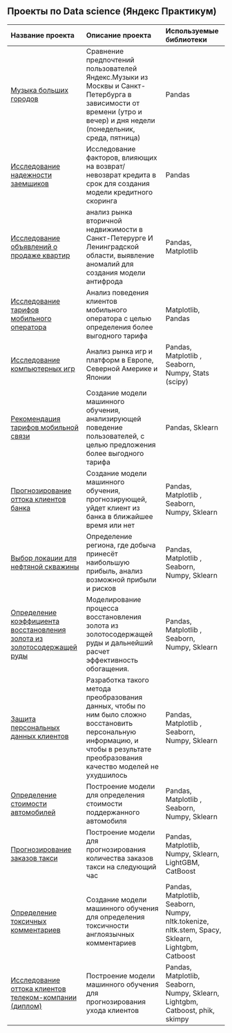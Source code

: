 ## Проекты по Data science (Яндекс Практикум)


| Название проекта                                                                                                                                         | Описание проекта                                                                                                                                                                  | Используемые библиотеки                                                                          |
|:---------------------------------------------------------------------------------------------------------------------------------------------------------|:----------------------------------------------------------------------------------------------------------------------------------------------------------------------------------|:-------------------------------------------------------------------------------------------------|
| [Музыка больших городов](https://github.com/olgaffomina/yandex_practicum/tree/main/01_basic_python)                                                      | Сравнение предпочтений пользователей Яндекс.Музыки из Москвы и Санкт-Петербурга в зависимости от времени (утро и вечер) и дня недели (понедельник, среда, пятница)                | Pandas                                                                                           |
| [Исследование надежности заемщиков](https://github.com/olgaffomina/yandex_practicum/tree/main/02_data_preprocessing)                                     | Исследование факторов, влияющих на возврат/невозврат кредита в срок для создания модели кредитного скоринга                                                                       | Pandas                                                                                           
| [Исследование объявлений о продаже квартир](https://github.com/olgaffomina/yandex_practicum/tree/main/03_explor_data_analysis)                           | анализ рынка вторичной недвижимости в Санкт-Петерурге И Ленинградской области, выявление аномалий для создания модели антифрода                                                   | Pandas, Matplotlib                                                                               |
| [Исследование тарифов мобильного оператора](https://github.com/olgaffomina/yandex_practicum/tree/main/04_statical_data_analysis)                         | Анализ поведения клиентов мобильного оператора с целью определения более выгодного тарифа                                                                                         | Matplotlib, Pandas                                                                               |
| [Исследование компьютерных игр](https://github.com/olgaffomina/yandex_practicum/tree/main/05_prefab_project)                                             | Анализ рынка игр и платформ в Европе, Северной Америке и Японии                                                                                                                   | Pandas, Matplotlib , Seaborn, Numpy, Stats (scipy)                                               |
| [Рекомендация тарифов мобильной связи](https://github.com/olgaffomina/yandex_practicum/tree/main/06_introduction_%20to_ml)                               | Создание модели машинного обучения, анализирующей поведение пользователей, с целью предложения более выгодного тарифа                                                             | Pandas, Sklearn                                                                                  |
| [Прогнозирование оттока клиентов банка](https://github.com/olgaffomina/yandex_practicum/tree/main/07_supervised_learning)                                | Создание модели машинного обучения, прогнозирующей, уйдет клиент из банка в ближайшее время или нет                                                                               | Pandas, Matplotlib , Seaborn, Numpy, Sklearn                                                     |
| [Выбор локации для нефтяной скважины](https://github.com/olgaffomina/yandex_practicum/tree/main/08_ml_for_business)                                      | Определение региона, где добыча принесёт наибольшую прибыль, анализ возможной прибыли и рисков                                                                                    | Pandas, Matplotlib , Seaborn, Numpy, Sklearn                                                     |
| [Определение коэффициента восстановления золота из золотосодержащей руды](https://github.com/olgaffomina/yandex_practicum/tree/main/09_prefab_project_2) | Моделирование процесса восстановления золота из золотосодержащей руды и дальнейший расчет эффективность обогащения.                                                               | Pandas, Matplotlib , Seaborn, Numpy, Sklearn                                                     |
| [Защита персональных данных клиентов](https://github.com/olgaffomina/yandex_practicum/tree/main/10_linear_algebra)                                       | Разработка такого метода преобразования данных, чтобы по ним было сложно восстановить персональную информацию, и чтобы в результате преобразования качество моделей не ухудшилось | Pandas, Matplotlib , Seaborn, Numpy, Sklearn                                                     |
| [Определение стоимости автомобилей](https://github.com/olgaffomina/yandex_practicum/tree/main/11_numerical_methods)                                      | Построение модели для определения стоимости поддержанного автомобиля                                                                                                              | Pandas, Matplotlib , Seaborn, Numpy, Sklearn                                                     |
| [ Прогнозирование заказов такси](https://github.com/olgaffomina/yandex_practicum/tree/main/12_time_series)                                               | Построение модели для прогнозирования количества заказов такси на следующий час                                                                                                   | Pandas, Matplotlib, Numpy, Sklearn,  LightGBM, CatBoost                                          |
| [Определение токсичных комментариев](https://github.com/olgaffomina/yandex_practicum/tree/main/13_ml_for_text)                                           | Создание модели машинного обучения для определения токсичности англоязычных комментариев                                                                                          | Pandas, Matplotlib, Seaborn, Numpy, nltk.tokenize, nltk.stem, Spacy, Sklearn, Lightgbm, Catboost |
| [ Исследование оттока клиентов телеком-компании (диплом) ](https://github.com/olgaffomina/yandex_practicum/tree/main/14_diplom)                          | Построение модели машинного обучения для прогнозирования ухода клиентов                                                                                        | Pandas, Matplotlib, Seaborn, Numpy,  Sklearn, Lightgbm, Catboost, phik, skimpy                   |





